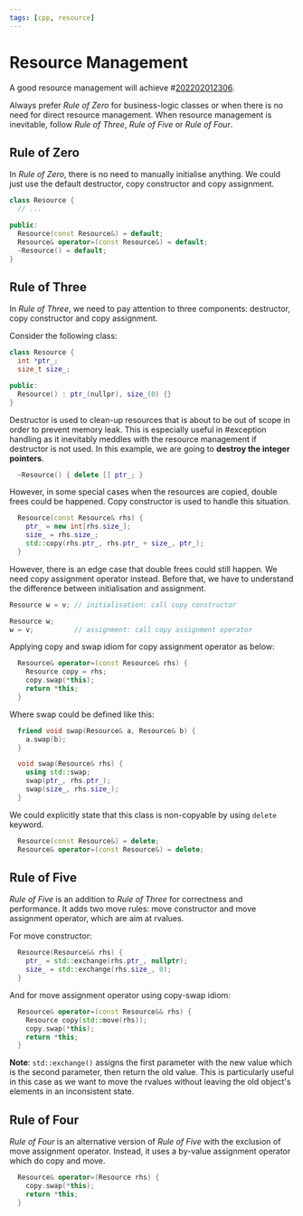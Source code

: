 ```yaml
---
tags: [cpp, resource]
---
```


# Resource Management

A good resource management will achieve #[202202012306](202202012306.md).

Always prefer *Rule of Zero* for business-logic classes or when there is no need
for direct resource management. When resource management is inevitable, follow
*Rule of Three*, *Rule of Five* or *Rule of Four*.

## Rule of Zero

In *Rule of Zero*, there is no need to manually initialise anything. We could
just use the default destructor, copy constructor and copy assignment.

```c++
class Resource {
  // ...

public:
  Resource(const Resource&) = default;
  Resource& operator=(const Resource&) = default;
  ~Resource() = default;
}
```

## Rule of Three

In *Rule of Three*, we need to pay attention to three components: destructor,
copy constructor and copy assignment.

Consider the following class:

```c++
class Resource {
  int *ptr_;
  size_t size_;

public:
  Resource() : ptr_(nullpr), size_(0) {}
}
```

Destructor is used to clean-up resources that is about to be out of scope in
order to prevent memory leak. This is especially useful in #exception handling
as it inevitably meddles with the resource management if destructor is not used.
In this example, we are going to **destroy the integer pointers**.

```c++
  ~Resource() { delete [] ptr_; }
```

However, in some special cases when the resources are copied, double frees could
be happened. Copy constructor is used to handle this situation.

```c++
  Resource(const Resource& rhs) {
    ptr_ = new int[rhs.size_];
    size_ = rhs.size_;
    std::copy(rhs.ptr_, rhs.ptr_ + size_, ptr_);
  }
```

However, there is an edge case that double frees could still happen. We need
copy assignment operator instead. Before that, we have to understand the
difference between initialisation and assignment.

```c++
Resource w = v; // initialisation: call copy constructor

Resource w;
w = v;          // assignment: call copy assignment operator
```

Applying copy and swap idiom for copy assignment operator as below:

```c++
  Resource& operator=(const Resource& rhs) {
    Resource copy = rhs;
    copy.swap(*this);
    return *this;
  }
```

Where swap could be defined like this:

```c++
  friend void swap(Resource& a, Resource& b) {
    a.swap(b);
  }

  void swap(Resource& rhs) {
    using std::swap;
    swap(ptr_, rhs.ptr_);
    swap(size_, rhs.size_);
  }
```

We could explicitly state that this class is non-copyable by using `delete`
keyword.

```c++
  Resource(const Resource&) = delete;
  Resource& operator=(const Resource&) = delete;
```

## Rule of Five

*Rule of Five* is an addition to *Rule of Three* for correctness and
performance. It adds two move rules: move constructor and move assignment
operator, which are aim at rvalues.

For move constructor:

```c++
  Resource(Resource&& rhs) {
    ptr_ = std::exchange(rhs.ptr_, nullptr);
    size_ = std::exchange(rhs.size_, 0);
  }
```

And for move assignment operator using copy-swap idiom:

```c++
  Resource& operator=(const Resource&& rhs) {
    Resource copy(std::move(rhs));
    copy.swap(*this);
    return *this;
  }
```

**Note**: `std::exchange()` assigns the first parameter with the new value which
is the second parameter, then return the old value. This is particularly useful
in this case as we want to move the rvalues without leaving the old object's
elements in an inconsistent state.

## Rule of Four

*Rule of Four* is an alternative version of *Rule of Five* with the exclusion of
move assignment operator. Instead, it uses a by-value assignment operator which
do copy and move.

```c++
  Resource& operator=(Resource rhs) {
    copy.swap(*this);
    return *this;
  }
```
